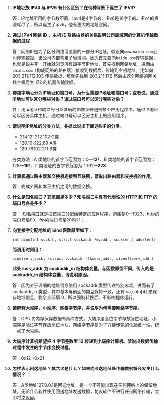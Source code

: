 1. **IP地址族 IPV4 与 IPV6 有什么区别？在何种背景下诞生了 IPV6?**

   答：IP地址所用的字节数不同，Ipv4是4字节的，IPv6是16字节的。IPv4的资源耗尽了，所以诞生了ipv6，他有更大的地址空间。

2. **通过 IPV4 网络 ID 、主机 ID 及路由器的关系说明公司局域网的计算机传输数据的过程**

   答：网络ID是为了区分网络而设置的一部分IP地址，假设向`www.baidu.com`公司传输数据，该公司内部构建了局域网。因为首先要向`baidu.com`传输数据，也就是说并非一开始就浏览所有四字节IP地址，首先找到网络地址，进而由`baidu.com`（构成网络的路由器）接收到数据后，传输到主机地址。比如向 203.211.712.103 传输数据，那就先找到 203.211.172 然后由这个网络的网关找主机号为 172 的机器传输数据。

3. **套接字地址分为IP地址和端口号，为什么需要IP地址和端口号？或者说，通过IP地址可以区分哪些对象？通过端口号可以区分哪些对象？**

   答：用ip地址和端口号可以准确的把数据传送到某个应用程序中。通过IP地址可以区分具体主机，通过端口号可以区分主机上的应用程序。

4. **请说明IP地址的分类方法，并据此说出下面这些IP的分类。**

   - 214.121.212.102 C类
   - 120.101.122.89 A类
   - 129.78.102.211 B类

   分类方法：A 类地址的首字节范围为：0—**127**、B 类地址的首字节范围为：128—**191**、C 类地址的首字节范围为：192—**223**

5. **计算机通过路由器和交换机连接到互联网，请说出路由器和交换机的作用。**

   答：完成外网和本王主机之间的数据交换。

6. **什么是知名端口？其范围是多少？知名端口中具有代表性的 HTTP 和 FTP 的端口号各是多少？**

   答： 知名端口就是把该端口分配给特定的应用程序，范围是0—1023，http的端口号是80，ftp的端口号是20和21；

7. **向套接字分配地址的 bind 函数原型如下：**

   ```
   int bind(int sockfd, struct sockaddr *myaddr, socklen_t addrlen);
   ```

   **而调用时则用：**

   ```
   bind(serv_sock, (struct sockaddr *)&serv_addr, sizeof(serv_addr)
   ```

   **此处 serv_addr 为 sockaddr_in 结构体变量。与函数原型不同，传入的是 sockaddr_in 结构体变量，请说明原因。**

   答：因为对于详细的地址信息使用 sockaddr 类型传递特别麻烦，进而有了 sockaddr_in 类型，其中基本与前面的类型保持一致，还有 sa_sata[4] 来保存地址信息，剩余全部填 0，所以强制转换后，不影响程序运行。

8. **请解释大端序，小端序、网络字节序，并说明为何需要网络字节序。**

   答：CPU 向内存保存数据有两种方式，大端序是高位字节存放低位地址，小端序是高位字节存放高位地址，网络字节序是为了方便传输的信息统一性，统一成了大端序。

9. **大端序计算机希望把 4 字节整数型 12 传递到小端序计算机。请说出数据传输过程中发生的字节序变换过程。**

   答：0x12->0x21

10. **怎样表示回送地址？其含义是什么？如果向会送地址处传输数据将会发生什么情况？**

    答：A类地址127.0.0.1是回送地址，是一个不可能出现在任何网络上的保留地址。无论什么软件使用回送地址发送数据，协议软件不进行任何网络传输，立即将之返回。

